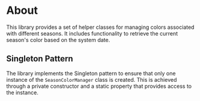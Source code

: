 ﻿# About

This library provides a set of helper classes for managing colors associated with different seasons. It includes functionality to retrieve the current season's color based on the system date.

## Singleton Pattern
The library implements the Singleton pattern to ensure that only one instance of the `SeasonColorManager` class is created. This is achieved through a private constructor and a static property that provides access to the instance.


